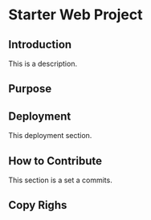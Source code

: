# Starter Web Project

## Introduction
This is a description.
## Purpose

## Deployment
This deployment section.

## How to Contribute
This section is a set a commits.

## Copy Righs